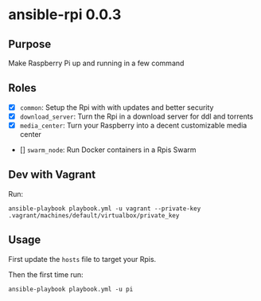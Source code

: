 # ansible-rpi 0.0.3

## Purpose

Make Raspberry Pi up and running in a few command

## Roles

- [X] `common`: Setup the Rpi with with updates and better security
- [X] `download_server`: Turn the Rpi in a download server for ddl and torrents
- [X] `media_center`: Turn your Raspberry into a decent customizable media center
- [] `swarm_node`: Run Docker containers in a Rpis Swarm

## Dev with Vagrant

Run:

```
ansible-playbook playbook.yml -u vagrant --private-key .vagrant/machines/default/virtualbox/private_key
```

## Usage

First update the `hosts` file to target your Rpis.

Then the first time run:

```
ansible-playbook playbook.yml -u pi
```
